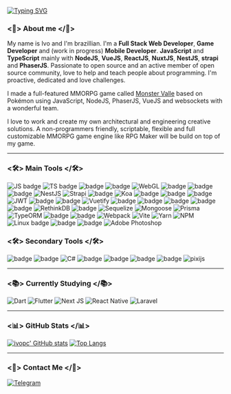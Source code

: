 [![Typing SVG](https://readme-typing-svg.herokuapp.com?lines=Hey,+bro+%F0%9F%91%8B+%F0%9F%98%83)](https://git.io/typing-svg)
 

### <👤> About me </👤>

My name is Ivo and I'm brazillian. I'm a **Full Stack Web Developer**, **Game Developer** and (work in progress) **Mobile Developer**. **JavaScript** and **TypeScript** mainly with **NodeJS**, **VueJS**, **ReactJS**, **NuxtJS**, **NestJS**, **strapi** and **PhaserJS**. Passionate to open source and an active member of open source community, love to help and teach people about programming. I'm proactive, dedicated and love challenges.

I made a full-featured MMORPG game called [Monster Valle](https://github.com/ivopc/Monster-Valle) based on Pokémon using JavaScript, NodeJS, PhaserJS, VueJS and websockets with a wonderful team. 

I love to work and create my own architectural and engineering creative solutions. A non-programmers friendly, scriptable, flexible and full customizable MMORPG game engine like RPG Maker will be build on top of my game.

---

### <🛠> Main Tools </🛠>

![JS badge](https://img.shields.io/badge/JavaScript-323330?style=for-the-badge&logo=javascript&logoColor=F7DF1E
) ![TS badge](https://img.shields.io/badge/TypeScript-007ACC?style=for-the-badge&logo=typescript&logoColor=white) ![badge](https://img.shields.io/badge/Node.js-339933?style=for-the-badge&logo=nodedotjs&logoColor=white) ![badge](https://raw.githubusercontent.com/photonstorm/phaser/v2.6.2/resources/Phaser%20Logo/2D%20Text/Phaser%202D%20No%20Glow.png) ![WebGL](https://img.shields.io/badge/WebGL-990000?logo=webgl&logoColor=white&style=for-the-badge) ![badge](https://img.shields.io/badge/Vue.js-35495E?style=for-the-badge&logo=vuedotjs&logoColor=4FC08D) ![badge](https://img.shields.io/badge/React-007ACC?style=for-the-badge&logo=react&logoColor=white) ![badge](https://img.shields.io/badge/nuxt.js-00C58E?style=for-the-badge&logo=nuxtdotjs&logoColor=white) ![NestJS](https://img.shields.io/badge/nestjs-%23E0234E.svg?style=for-the-badge&logo=nestjs&logoColor=white) ![Strapi](https://img.shields.io/badge/strapi-%232E7EEA.svg?style=for-the-badge&logo=strapi&logoColor=white) ![badge](https://img.shields.io/badge/Express.js-000000?style=for-the-badge&logo=express&logoColor=white) ![Koa](https://img.shields.io/static/v1?style=for-the-badge&message=Koa&color=33333D&logo=Koa&logoColor=white&label=)
 ![badge](https://img.shields.io/badge/Socket.io-010101?&style=for-the-badge&logo=Socket.io&logoColor=white) ![badge](https://img.shields.io/static/v1?style=for-the-badge&message=Colyseus&color=4B28DC00&logo=Colyseus&logoColor=FFFFFF&label=) ![badge](https://img.shields.io/badge/web3.js-F16822?style=for-the-badge&logo=web3.js&logoColor=white) ![JWT](https://img.shields.io/badge/JWT-black?style=for-the-badge&logo=JSON%20web%20tokens)
 ![badge](https://img.shields.io/badge/tailwindcss-0F172A?&logo=tailwindcss&style=for-the-badge&logoColor=white) ![badge](https://img.shields.io/badge/Bootstrap-563D7C?style=for-the-badge&logo=bootstrap&logoColor=white) ![Vuetify](https://img.shields.io/badge/Vuetify-1867C0?style=for-the-badge&logo=vuetify&logoColor=AEDDFF) ![badge](https://img.shields.io/badge/jQuery-0769AD?style=for-the-badge&logo=jquery&logoColor=white) ![badge](https://img.shields.io/badge/MySQL-005C84?style=for-the-badge&logo=mysql&logoColor=white) ![badge](https://img.shields.io/badge/PostgreSQL-316192?style=for-the-badge&logo=postgresql&logoColor=white) ![badge](https://img.shields.io/badge/MongoDB-4EA94B?style=for-the-badge&logo=mongodb&logoColor=white) ![badge](https://img.shields.io/badge/MariaDB-003545?style=for-the-badge&logo=mariadb&logoColor=white) ![RethinkDB](https://img.shields.io/static/v1?style=for-the-badge&message=RethinkDB&color=880000&logo=RethinkDB&logoColor=FFFFFF&label=) ![badge](https://img.shields.io/badge/redis-CC0000.svg?&style=for-the-badge&logo=redis&logoColor=white) ![Sequelize](https://img.shields.io/static/v1?style=for-the-badge&message=Sequelize&color=222222&logo=Sequelize&logoColor=52B0E7&label=) ![Mongoose](https://img.shields.io/static/v1?style=for-the-badge&message=Mongoose&color=880000&logo=Mongoose&logoColor=FFFFFF&label=) ![Prisma](https://img.shields.io/static/v1?style=for-the-badge&message=Prisma&color=2D3748&logo=Prisma&logoColor=FFFFFF&label=) ![TypeORM](https://img.shields.io/static/v1?style=for-the-badge&message=TypeORM&color=white&logo=type-orm&logoColor=FFFFFF&label=)  ![badge](https://img.shields.io/badge/Cordova-35434F?style=for-the-badge&logo=apache-cordova&logoColor=E8E8E8) ![badge](https://img.shields.io/badge/Ionic-3880FF?style=for-the-badge&logo=ionic&logoColor=white) ![Webpack](https://img.shields.io/badge/webpack-%238DD6F9.svg?style=for-the-badge&logo=webpack&logoColor=black) ![Vite](https://img.shields.io/badge/vite-%23646CFF.svg?style=for-the-badge&logo=vite&logoColor=white) ![Yarn](https://img.shields.io/badge/yarn-%232C8EBB.svg?style=for-the-badge&logo=yarn&logoColor=white) ![NPM](https://img.shields.io/badge/NPM-%23CB3837.svg?style=for-the-badge&logo=npm&logoColor=white)
![Linux badge](https://img.shields.io/badge/Linux-FCC624?style=for-the-badge&logo=linux&logoColor=black) ![badge](https://img.shields.io/badge/Debian-A81D33?style=for-the-badge&logo=debian&logoColor=white)  ![badge](https://img.shields.io/badge/Ubuntu-A81D33?style=for-the-badge&logo=ubuntu&logoColor=white) ![Adobe Photoshop](https://img.shields.io/static/v1?style=for-the-badge&message=Adobe+Photoshop&color=31A8FF&logo=Adobe+Photoshop&logoColor=FFFFFF&label=)


### <🛠> Secondary Tools </🛠>

![badge](https://img.shields.io/badge/PHP-777BB4?style=for-the-badge&logo=php&logoColor=white) ![badge](https://img.shields.io/badge/Python-FFD43B?style=for-the-badge&logo=python&logoColor=blue) ![C#](https://img.shields.io/badge/c%23-%23239120.svg?style=for-the-badge&logo=csharp&logoColor=white) ![badge](https://img.shields.io/badge/C%2B%2B-00599C?style=for-the-badge&logo=c%2B%2B&logoColor=white)  ![badge](https://img.shields.io/badge/Unity-100000?style=for-the-badge&logo=unity&logoColor=white) ![badge](https://img.shields.io/badge/Godot-478CBF?style=for-the-badge&logo=GodotEngine&logoColor=white) ![badge](https://img.shields.io/badge/ThreeJs-black?style=for-the-badge&logo=three.js&logoColor=white) ![pixijs](https://img.shields.io/static/v1?style=for-the-badge&message=pixijs&color=0096FA&logo=pixiv&logoColor=FFFFFF&label=)

---


### <📚> Currently Studying </📚>
![Dart](https://img.shields.io/badge/dart-%230175C2.svg?style=for-the-badge&logo=dart&logoColor=white)
![Flutter](https://img.shields.io/badge/Flutter-%2302569B.svg?style=for-the-badge&logo=Flutter&logoColor=white) ![Next JS](https://img.shields.io/badge/Next-black?style=for-the-badge&logo=next.js&logoColor=white) ![React Native](https://img.shields.io/badge/react_native-%2320232a.svg?style=for-the-badge&logo=react&logoColor=%2361DAFB) ![Laravel](https://img.shields.io/badge/laravel-%23FF2D20.svg?style=for-the-badge&logo=laravel&logoColor=white)


---

### <📊> GitHub Stats </📊>

[![ivopc' GitHub stats](https://github-readme-stats.vercel.app/api?username=ivopc&show_icons=true&theme=dark&count_private=true&hide=contribs)](https://github.com/ivopc) [![Top Langs](https://github-readme-stats.vercel.app/api/top-langs/?username=ivopc&theme=dark&text_color=fff&border_color=79ff97&layout=compact)](https://github.com/ivopc) 

---

### <💬> Contact Me </💬>
[![Telegram](https://img.shields.io/badge/Telegram-2CA5E0?style=for-the-badge&logo=telegram&logoColor=white)](https://t.me/ivopc)
